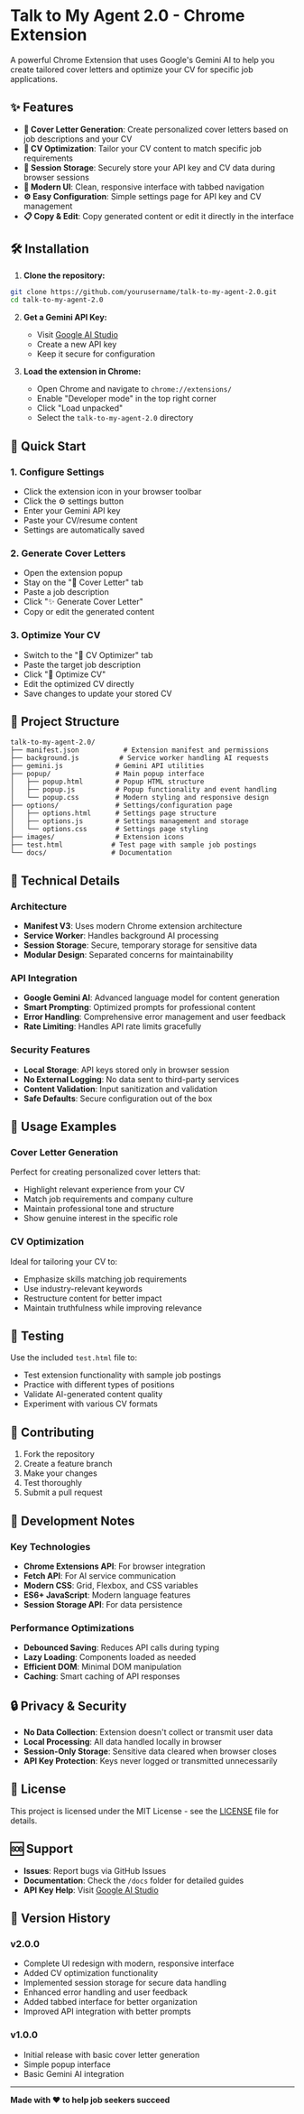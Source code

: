 # Talk to My Agent 2.0 - Chrome Extension

A powerful Chrome Extension that uses Google's Gemini AI to help you create tailored cover letters and optimize your CV for specific job applications.

## ✨ Features

- **📝 Cover Letter Generation**: Create personalized cover letters based on job descriptions and your CV
- **🚀 CV Optimization**: Tailor your CV content to match specific job requirements
- **💾 Session Storage**: Securely store your API key and CV data during browser sessions
- **🎨 Modern UI**: Clean, responsive interface with tabbed navigation
- **⚙️ Easy Configuration**: Simple settings page for API key and CV management
- **📋 Copy & Edit**: Copy generated content or edit it directly in the interface

## 🛠️ Installation

1. **Clone the repository:**
```bash
git clone https://github.com/yourusername/talk-to-my-agent-2.0.git
cd talk-to-my-agent-2.0
```

2. **Get a Gemini API Key:**
   - Visit [Google AI Studio](https://makersuite.google.com/app/apikey)
   - Create a new API key
   - Keep it secure for configuration

3. **Load the extension in Chrome:**
   - Open Chrome and navigate to `chrome://extensions/`
   - Enable "Developer mode" in the top right corner
   - Click "Load unpacked"
   - Select the `talk-to-my-agent-2.0` directory

## 🚀 Quick Start

### 1. Configure Settings
- Click the extension icon in your browser toolbar
- Click the ⚙️ settings button
- Enter your Gemini API key
- Paste your CV/resume content
- Settings are automatically saved

### 2. Generate Cover Letters
- Open the extension popup
- Stay on the "📝 Cover Letter" tab
- Paste a job description
- Click "✨ Generate Cover Letter"
- Copy or edit the generated content

### 3. Optimize Your CV
- Switch to the "📄 CV Optimizer" tab
- Paste the target job description
- Click "🚀 Optimize CV"
- Edit the optimized CV directly
- Save changes to update your stored CV

## 📁 Project Structure

```
talk-to-my-agent-2.0/
├── manifest.json           # Extension manifest and permissions
├── background.js          # Service worker handling AI requests
├── gemini.js             # Gemini API utilities
├── popup/                # Main popup interface
│   ├── popup.html        # Popup HTML structure
│   ├── popup.js          # Popup functionality and event handling
│   └── popup.css         # Modern styling and responsive design
├── options/              # Settings/configuration page
│   ├── options.html      # Settings page structure
│   ├── options.js        # Settings management and storage
│   └── options.css       # Settings page styling
├── images/               # Extension icons
├── test.html            # Test page with sample job postings
└── docs/                # Documentation
```

## 🔧 Technical Details

### Architecture
- **Manifest V3**: Uses modern Chrome extension architecture
- **Service Worker**: Handles background AI processing
- **Session Storage**: Secure, temporary storage for sensitive data
- **Modular Design**: Separated concerns for maintainability

### API Integration
- **Google Gemini AI**: Advanced language model for content generation
- **Smart Prompting**: Optimized prompts for professional content
- **Error Handling**: Comprehensive error management and user feedback
- **Rate Limiting**: Handles API rate limits gracefully

### Security Features
- **Local Storage**: API keys stored only in browser session
- **No External Logging**: No data sent to third-party services
- **Content Validation**: Input sanitization and validation
- **Safe Defaults**: Secure configuration out of the box

## 🎯 Usage Examples

### Cover Letter Generation
Perfect for creating personalized cover letters that:
- Highlight relevant experience from your CV
- Match job requirements and company culture
- Maintain professional tone and structure
- Show genuine interest in the specific role

### CV Optimization
Ideal for tailoring your CV to:
- Emphasize skills matching job requirements
- Use industry-relevant keywords
- Restructure content for better impact
- Maintain truthfulness while improving relevance

## 🧪 Testing

Use the included `test.html` file to:
- Test extension functionality with sample job postings
- Practice with different types of positions
- Validate AI-generated content quality
- Experiment with various CV formats

## 🤝 Contributing

1. Fork the repository
2. Create a feature branch
3. Make your changes
4. Test thoroughly
5. Submit a pull request

## 📝 Development Notes

### Key Technologies
- **Chrome Extensions API**: For browser integration
- **Fetch API**: For AI service communication
- **Modern CSS**: Grid, Flexbox, and CSS variables
- **ES6+ JavaScript**: Modern language features
- **Session Storage API**: For data persistence

### Performance Optimizations
- **Debounced Saving**: Reduces API calls during typing
- **Lazy Loading**: Components loaded as needed
- **Efficient DOM**: Minimal DOM manipulation
- **Caching**: Smart caching of API responses

## 🔒 Privacy & Security

- **No Data Collection**: Extension doesn't collect or transmit user data
- **Local Processing**: All data handled locally in browser
- **Session-Only Storage**: Sensitive data cleared when browser closes
- **API Key Protection**: Keys never logged or transmitted unnecessarily

## 📄 License

This project is licensed under the MIT License - see the [LICENSE](LICENSE) file for details.

## 🆘 Support

- **Issues**: Report bugs via GitHub Issues
- **Documentation**: Check the `/docs` folder for detailed guides
- **API Key Help**: Visit [Google AI Studio](https://makersuite.google.com/app/apikey)

## 🔄 Version History

### v2.0.0
- Complete UI redesign with modern, responsive interface
- Added CV optimization functionality
- Implemented session storage for secure data handling
- Enhanced error handling and user feedback
- Added tabbed interface for better organization
- Improved API integration with better prompts

### v1.0.0
- Initial release with basic cover letter generation
- Simple popup interface
- Basic Gemini AI integration

---

**Made with ❤️ to help job seekers succeed**